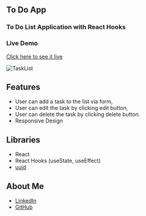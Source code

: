 ## To Do App
### To Do List Application with React Hooks

### Live Demo
[Click here to see it live](https://mbeklevic.github.io/to_do_app/)

![TaskList](https://user-images.githubusercontent.com/113860249/212474418-6313a784-5380-40d9-b2d1-54eea079c94b.PNG)


## Features
- User can add a task to the list via form,
- User can edit the task by clicking edit button,
- User can delete the task by clicking delete button.
- Responsive Design


## Libraries
- React 
- React Hooks (useState, useEffect)
- [uuid](https://www.npmjs.com/package/uuid)

## About Me
- [LinkedIn](https://linkedin.com/in/mustafabekleviç/)
- [GitHub](https://github.com/MBeklevic)




